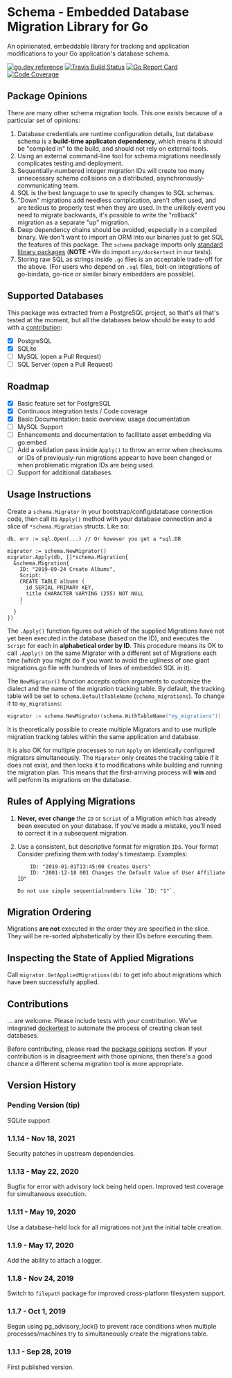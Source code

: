 # Schema - Embedded Database Migration Library for Go

An opinionated, embeddable library for tracking and application modifications
to your Go application's database schema.

[![go.dev reference](https://img.shields.io/badge/go.dev-reference-007d9c?logo=go&logoColor=white&style=for-the-badge)](https://pkg.go.dev/github.com/adlio/schema)
[![Travis Build Status](https://img.shields.io/travis/com/adlio/schema/main?style=for-the-badge)](https://travis-ci.com/github/adlio/schema)
[![Go Report Card](https://goreportcard.com/badge/github.com/adlio/schema?style=for-the-badge)](https://goreportcard.com/report/github.com/adlio/schema)
[![Code Coverage](https://img.shields.io/codecov/c/github/adlio/schema?style=for-the-badge)](https://codecov.io/gh/adlio/schema)

## Package Opinions

There are many other schema migration tools. This one exists because of a
particular set of opinions:

1. Database credentials are runtime configuration details, but database
   schema is a **build-time applicaton dependency**, which means it should be
   "compiled in" to the build, and should not rely on external tools.
2. Using an external command-line tool for schema migrations needlessly
   complicates testing and deployment.
3. Sequentially-numbered integer migration IDs will create too many unnecessary
   schema collisions on a distributed, asynchronously-communicating team.
4. SQL is the best language to use to specify changes to SQL schemas.
5. "Down" migrations add needless complication, aren't often used, and are
   tedious to properly test when they are used. In the unlikely event you need
   to migrate backwards, it's possible to write the "rollback" migration as
   a separate "up" migration.
6. Deep dependency chains should be avoided, especially in a compiled
   binary. We don't want to import an ORM into our binaries just to get SQL
   the features of this package. The `schema` package imports only
   [standard library packages](https://godoc.org/github.com/adlio/schema?imports)
   (**NOTE** \*We do import `ory/dockertest` in our tests).
7. Storing raw SQL as strings inside `.go` files is an acceptable trade-off
   for the above. (For users who depend on `.sql` files, bolt-on integrations
   of go-bindata, go-rice or similar binary embedders are possible).

## Supported Databases

This package was extracted from a PostgreSQL project, so that's all that's
tested at the moment, but all the databases below should be easy to add
with a [contribution](#contributions):

- [x] PostgreSQL
- [x] SQLite
- [ ] MySQL (open a Pull Request)
- [ ] SQL Server (open a Pull Request)

## Roadmap

- [x] Basic feature set for PostgreSQL
- [x] Continuous integration tests / Code coverage
- [x] Basic Documentation: basic overview, usage documentation
- [ ] MySQL Support
- [ ] Enhancements and documentation to facilitate asset embedding via go:embed
- [ ] Add a validation pass inside `Apply()` to throw an error when checksums or
      IDs of previously-run migrations appear to have been changed or when
      problematic migration IDs are being used.
- [ ] Support for additional databases.

## Usage Instructions

Create a `schema.Migrator` in your bootstrap/config/database connection code,
then call its `Apply()` method with your database connection and a slice of
`*schema.Migration` structs. Like so:

    db, err := sql.Open(...) // Or however you get a *sql.DB

    migrator := schema.NewMigrator()
    migrator.Apply(db, []*schema.Migration{
      &schema.Migration{
        ID: "2019-09-24 Create Albums",
        Script: `
        CREATE TABLE albums (
          id SERIAL PRIMARY KEY,
          title CHARACTER VARYING (255) NOT NULL
        )
        `
      }
    })

The `.Apply()` function figures out which of the supplied Migrations have not
yet been executed in the database (based on the ID), and executes the `Script`
for each in **alphabetical order by ID**. This procedure means its OK to call
`.Apply()` on the same Migrator with a different set of Migrations each time
(which you might do if you want to avoid the ugliness of one giant migrations.go
file with hundreds of lines of embedded SQL in it).

The `NewMigrator()` function accepts option arguments to customize the dialect
and the name of the migration tracking table. By default, the tracking table
will be set to `schema.DefaultTableName` (`schema_migrations`). To change it
to `my_migrations`:

```go
migrator := schema.NewMigrator(schema.WithTableName("my_migrations"))
```

It is theoretically possible to create multiple Migrators and to use mutliple
migration tracking tables within the same application and database.

It is also OK for multiple processes to run `Apply` on identically configured
migrators simultaneously. The `Migrator` only creates the tracking table if it
does not exist, and then locks it to modifications while building and running
the migration plan. This means that the first-arriving process will **win** and
will perform its migrations on the database.

## Rules of Applying Migrations

1.  **Never, ever change** the `ID` or `Script` of a Migration which has already
    been executed on your database. If you've made a mistake, you'll need to correct
    it in a subsequent migration.
2.  Use a consistent, but descriptive format for migration `ID`s. Your format
    Consider
    prefixing them with today's timestamp. Examples:

            ID: "2019-01-01T13:45:00 Creates Users"
            ID: "2001-12-18 001 Changes the Default Value of User Affiliate ID"

        Do not use simple sequentialnumbers like `ID: "1"`.

## Migration Ordering

Migrations **are not** executed in the order they are specified in the slice.
They will be re-sorted alphabetically by their IDs before executing them.

## Inspecting the State of Applied Migrations

Call `migrator.GetAppliedMigrations(db)` to get info about migrations which
have been successfully applied.

## Contributions

... are welcome. Please include tests with your contribution. We've integrated
[dockertest](https://github.com/ory/dockertest) to automate the process of
creating clean test databases.

Before contributing, please read the [package opinions](#package-opinions)
section. If your contribution is in disagreement with those opinions, then
there's a good chance a different schema migration tool is more appropriate.

## Version History

### Pending Version (tip)

SQLite support

### 1.1.14 - Nov 18, 2021

Security patches in upstream dependencies.

### 1.1.13 - May 22, 2020

Bugfix for error with advisory lock being held open. Improved test coverage for
simultaneous execution.

### 1.1.11 - May 19, 2020

Use a database-held lock for all migrations not just the initial table creation.

### 1.1.9 - May 17, 2020

Add the ability to attach a logger.

### 1.1.8 - Nov 24, 2019

Switch to `filepath` package for improved cross-platform filesystem support.

### 1.1.7 - Oct 1, 2019

Began using pg_advisory_lock() to prevent race conditions when multiple
processes/machines try to simultaneously create the migrations table.

### 1.1.1 - Sep 28, 2019

First published version.
